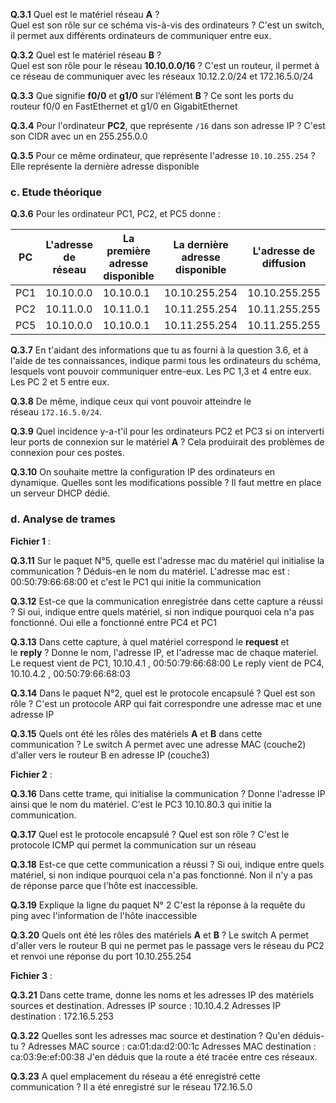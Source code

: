 
**Q.3.1** Quel est le matériel réseau **A** ?  
Quel est son rôle sur ce schéma vis-à-vis des ordinateurs ?
C'est un switch, il permet aux différents ordinateurs de communiquer entre eux.

**Q.3.2** Quel est le matériel réseau **B** ?  
Quel est son rôle pour le réseau **10.10.0.0/16** ?
C'est un routeur, il permet à ce réseau de communiquer avec les réseaux 10.12.2.0/24 et 172.16.5.0/24

**Q.3.3** Que signifie **f0/0** et **g1/0** sur l’élément **B** ?
Ce sont les ports du routeur  f0/0 en FastEthernet et g1/0 en GigabitEthernet

**Q.3.4** Pour l'ordinateur **PC2**, que représente `/16` dans son adresse IP ?
C'est son CIDR avec un en 255.255.0.0

**Q.3.5** Pour ce même ordinateur, que représente l'adresse `10.10.255.254` ?
Elle représente la dernière adresse disponible


### [](https://odyssey.wildcodeschool.com/quests/2902#c-etude-th%C3%A9orique)c. Etude théorique

**Q.3.6** Pour les ordinateur PC1, PC2, et PC5 donne :

| PC | L'adresse de réseau | La première adresse disponible | La dernière adresse disponible | L'adresse de diffusion |
| --- | --- | --- | --- | --- |
| PC1 | 10.10.0.0 | 10.10.0.1 | 10.10.255.254 | 10.10.255.255 |
| PC2 | 10.11.0.0 | 10.11.0.1 | 10.11.255.254 | 10.11.255.255 |
| PC5 | 10.10.0.0 | 10.10.0.1 | 10.11.255.254 | 10.11.255.255 |

**Q.3.7** En t'aidant des informations que tu as fourni à la question 3.6, et à l'aide de tes connaissances, indique parmi tous les ordinateurs du schéma, lesquels vont pouvoir communiquer entre-eux.
Les PC 1,3 et 4 entre eux.
Les PC 2 et 5 entre eux.

**Q.3.8** De même, indique ceux qui vont pouvoir atteindre le réseau `172.16.5.0/24`.


**Q.3.9** Quel incidence y-a-t'il pour les ordinateurs PC2 et PC3 si on interverti leur ports de connexion sur le matériel **A** ?
Cela produirait des problèmes de connexion pour ces postes.

**Q.3.10** On souhaite mettre la configuration IP des ordinateurs en dynamique. Quelles sont les modifications possible ?
Il faut mettre en place un serveur DHCP dédié.

### [](https://odyssey.wildcodeschool.com/quests/2902#d-analyse-de-trames)d. Analyse de trames

**Fichier 1** :

**Q.3.11** Sur le paquet N°5, quelle est l'adresse mac du matériel qui initialise la communication ? Déduis-en le nom du matériel.
L'adresse mac est : 00:50:79:66:68:00 et c'est le PC1 qui initie la communication

**Q.3.12** Est-ce que la communication enregistrée dans cette capture a réussi ? Si oui, indique entre quels matériel, si non indique pourquoi cela n'a pas fonctionné.
Oui elle a fonctionné entre PC4 et PC1

**Q.3.13** Dans cette capture, à quel matériel correspond le **request** et le **reply** ? Donne le nom, l'adresse IP, et l'adresse mac de chaque materiel.
Le request vient de PC1, 10.10.4.1 , 00:50:79:66:68:00
Le reply vient de PC4, 10.10.4.2 , 00:50:79:66:68:03

**Q.3.14** Dans le paquet N°2, quel est le protocole encapsulé ? Quel est son rôle ?
C'est un protocole ARP qui fait correspondre une adresse mac et une adresse IP

**Q.3.15** Quels ont été les rôles des matériels **A** et **B** dans cette communication ?
Le switch A permet avec une adresse MAC (couche2) d'aller vers le routeur B en adresse IP (couche3)


**Fichier 2** :

**Q.3.16** Dans cette trame, qui initialise la communication ? Donne l'adresse IP ainsi que le nom du matériel.
C'est le PC3 10.10.80.3 qui initie la communication.

**Q.3.17** Quel est le protocole encapsulé ? Quel est son rôle ?
C'est le protocole ICMP qui permet la communication sur un réseau

**Q.3.18** Est-ce que cette communication a réussi ? Si oui, indique entre quels matériel, si non indique pourquoi cela n'a pas fonctionné.
Non il n'y a pas de réponse parce que l'hôte est inaccessible.

**Q.3.19** Explique la ligne du paquet N° 2
C'est la réponse à la requête du ping avec l'information de l'hôte inaccessible

**Q.3.20** Quels ont été les rôles des matériels **A** et **B** ?
Le switch A permet d'aller vers le routeur B qui ne permet pas le passage vers le réseau du PC2 et renvoi une réponse du port 10.10.255.254

**Fichier 3** :

**Q.3.21** Dans cette trame, donne les noms et les adresses IP des matériels sources et destination.
Adresses IP source : 10.10.4.2
Adresses IP destination : 172.16.5.253

**Q.3.22** Quelles sont les adresses mac source et destination ? Qu'en déduis-tu ?
Adresses MAC source : ca:01:da:d2:00:1c
Adresses MAC destination : ca:03:9e:ef:00:38
J'en déduis que la route a été tracée entre ces réseaux.

**Q.3.23** A quel emplacement du réseau a été enregistré cette communication ?
Il a été enregistré sur le réseau 172.16.5.0


